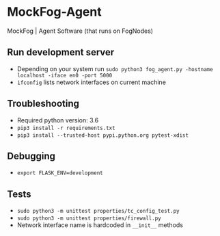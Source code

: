 # MockFog-Agent
MockFog | Agent Software (that runs on FogNodes)

## Run development server
- Depending on your system run `sudo python3 fog_agent.py -hostname localhost -iface en0 -port 5000`
- `ifconfig` lists network interfaces on current machine

## Troubleshooting
- Required python version: 3.6
- `pip3 install -r requirements.txt`
- `pip3 install --trusted-host pypi.python.org pytest-xdist`

## Debugging
- `export FLASK_ENV=development`

## Tests
- `sudo python3 -m unittest properties/tc_config_test.py`
- `sudo python3 -m unittest properties/firewall.py`
- Network interface name is hardcoded in `__init__` methods
